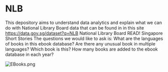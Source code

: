 # NLB
This depository aims to understand data analytics and explain what we can do with National Library Board data that can be found in in this site https://data.gov.sg/dataset?q=NLB
National Library Board READ! Singapore Short Stories 
The questions we would like to ask is:
What are the languages of books in this ebook database?
Are there any unusual book in multiple languages?
Which book is this?
How many books are added to the ebook database in each year?

![EBooks.png](EBooks.png)
